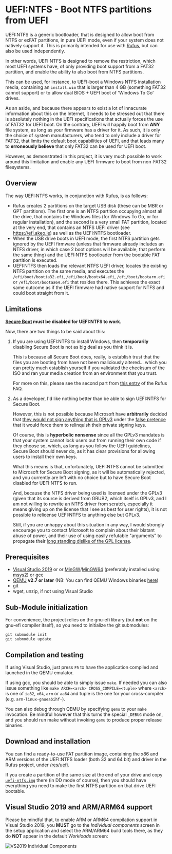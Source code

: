 UEFI:NTFS - Boot NTFS partitions from UEFI
==========================================

UEFI:NTFS is a generic bootloader, that is designed to allow boot from NTFS or
exFAT partitions, in pure UEFI mode, even if your system does not natively
support it.
This is primarily intended for use with [Rufus](https://rufus.ie), but can also
be used independently.

In other words, UEFI:NTFS is designed to remove the restriction, which most
UEFI systems have, of only providing boot support from a FAT32 partition, and
enable the ability to also boot from NTFS partitions.

This can be used, for instance, to UEFI-boot a Windows NTFS installation media,
containing an `install.wim` that is larger than 4 GB (something FAT32 cannot
support) or to allow dual BIOS + UEFI boot of 'Windows To Go' drives.

As an aside, and because there appears to exist a lot of innacurate information
about this on the Internet, it needs to be stressed out that there is absolutely
nothing in the UEFI specifications that actually forces the use of FAT32 for
UEFI boot. On the contrary, UEFI will happily boot from __ANY__ file system,
as long as your firmware has a driver for it. As such, it is only the choice of
system manufacturers, who tend to only include a driver for FAT32, that limits
the default boot capabilities of UEFI, and that leads many to __erroneously
believe__ that only FAT32 can be used for UEFI boot.

However, as demonstrated in this project, it is very much possible to work
around this limitation and enable any UEFI firmware to boot from non-FAT32
filesystems.

## Overview

The way UEFI:NTFS works, in conjunction with Rufus, is as follows:

* Rufus creates 2 partitions on the target USB disk (these can be MBR or GPT
  partitions). The first one is an NTFS partition occupying almost all the
  drive, that contains the Windows files (for Windows To Go, or for regular
  installation), and the second is a very small FAT partition, located at the
  very end, that contains an NTFS UEFI driver (see https://efi.akeo.ie) as well
  as the UEFI:NTFS bootloader.
* When the USB drive boots in UEFI mode, the first NTFS partition gets ignored
  by the UEFI firmware (unless that firmware already includes an NTFS driver,
  in which case 2 boot options will be available, that perform the same thing)
  and the UEFI:NTFS bootloader from the bootable FAT partition is executed.
* UEFI:NTFS then loads the relevant NTFS UEFI driver, locates the existing NTFS
  partition on the same media, and executes the `/efi/boot/bootia32.efi`,
  `/efi/boot/bootx64.efi`, `/efi/boot/bootarm.efi` or `/efi/boot/bootaa64.efi`
  that resides there. This achieves the exact same outcome as if the UEFI
  firmware had native support for NTFS and could boot straight from it.

## Limitations

__[Secure Boot](https://en.wikipedia.org/wiki/Unified_Extensible_Firmware_Interface#Secure_boot)
must be disabled for UEFI:NTFS to work__.

Now, there are two things to be said about this:

1. If you are using UEFI:NTFS to install Windows, then __temporarily__ disabling
   Secure Boot is not as big deal as you think it is.

   This is because all Secure Boot does, really, is establish trust that the
   files you are booting from have not been maliciously altered... which you
   can pretty much establish yourself if you validated the checksum of the ISO
   and ran your media creation from an environment that you trust.

   For more on this, please see the second part
   from [this entry](https://github.com/pbatard/rufus/wiki/FAQ#Blah_UEFI_Blah_FAT32_therefore_Rufus_should_Blah)
   of the Rufus FAQ.

2. As a developer, I'd like nothing better than be able to sign UEFI:NTFS for
   Secure Boot.

   However, this is not possible because Microsoft have __arbitrarily__
   decided that [they would not sign anything that is GPLv3](https://techcommunity.microsoft.com/t5/Windows-Hardware-Certification/Microsoft-UEFI-CA-Signing-policy-updates/ba-p/364828)
   under the [false pretence](https://www.gnu.org/licenses/gpl-faq.en.html#GiveUpKeys)
   that it would force them to relinquish their private signing keys.

   Of course, this is __hyperbolic nonsense__ since all the GPLv3 mandates is
   that your system cannot lock users out from running their own code if they
   choose so, which, as long as you follow the UEFI guidelines, Secure Boot
   should never do, as it has clear provisions for allowing users to install
   their own keys.

   What this means is that, unfortunately, UEFI:NTFS cannot be submitted to
   Microsoft for Secure Boot signing, as it will be automatically rejected,
   and you currently are left with no choice but to have Secure Boot disabled
   for UEFI:NTFS to run.

   And, because the NTFS driver being used is licensed under the GPLv3 (given
   that its source is derived from GRUB2, which itself is GPLv3, and I am not
   willing to rewrite an NTFS driver from scratch, especially it means giving
   up on the license that I see as best for user rights), it is not possible
   to relicense UEFI:NTFS to anything else but GPLv3.

   Still, if you are unhappy about this situation in any way, I would
   strongly encourage you to contact Microsoft to complain about their blatant
   abuse of power, and their use of using easily refutable "arguments" to
   propagate their [long standing dislike of the GPL license](https://www.theregister.co.uk/2001/06/02/ballmer_linux_is_a_cancer/).

## Prerequisites

* [Visual Studio 2019](https://www.visualstudio.com/vs/community/) or
  or [MinGW](http://www.mingw.org/)/[MinGW64](http://mingw-w64.sourceforge.net/)
  (preferably installed using [msys2](https://sourceforge.net/projects/msys2/)) or gcc
* [QEMU](http://www.qemu.org) __v2.7 or later__
  (NB: You can find QEMU Windows binaries [here](https://qemu.weilnetz.de/w64/))
* git
* wget, unzip, if not using Visual Studio

## Sub-Module initialization

For convenience, the project relies on the gnu-efi library (but __not__ on
the gnu-efi compiler itself), so you need to initialize the git submodules:
```
git submodule init
git submodule update
```

## Compilation and testing

If using Visual Studio, just press `F5` to have the application compiled and
launched in the QEMU emulator.

If using gcc, you should be able to simply issue `make`. If needed you can also
issue something like `make ARCH=<arch> CROSS_COMPILE=<tuple>` where `<arch>` is
one of `ia32`, `x64`, `arm` or `aa64` and tuple is the one for your cross-compiler
(e.g. `arm-linux-gnueabihf-`).

You can also debug through QEMU by specifying `qemu` to your `make` invocation.
Be mindful however that this turns the special `_DEBUG` mode on, and you should
run make without invoking `qemu` to produce proper release binaries.

## Download and installation

You can find a ready-to-use FAT partition image, containing the x86 and ARM
versions of the UEFI:NTFS loader (both 32 and 64 bit) and driver in the Rufus
project, under [/res/uefi](https://github.com/pbatard/rufus/tree/master/res/uefi).

If you create a partition of the same size at the end of your drive and copy
[`uefi-ntfs.img`](https://github.com/pbatard/rufus/blob/master/res/uefi/uefi-ntfs.img?raw=true)
there (in DD mode of course), then you should have everything you need to make
the first NTFS partition on that drive UEFI bootable.

## Visual Studio 2019 and ARM/ARM64 support

Please be mindful that, to enable ARM or ARM64 compilation support in Visual Studio
2019, you __MUST__ go to the _Individual components_ screen in the setup application
and select the ARM/ARM64 build tools there, as they do __NOT__ appear in the default
_Workloads_ screen:

![VS2019 Individual Components](https://files.akeo.ie/pics/VS2019_Individual_Components.png)
